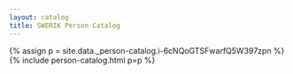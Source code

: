 ```yaml
---
layout: catalog
title: SWERIK Person Catalog
---
```

{% assign p = site.data._person-catalog.i-6cNQoGTSFwarfQ5W397zpn %}
{% include person-catalog.html p=p %}

